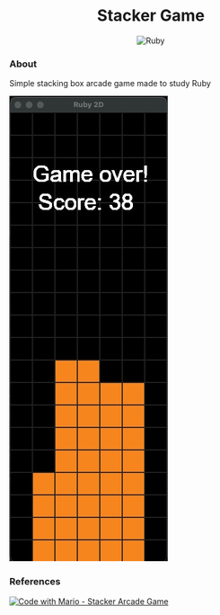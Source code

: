 <h1 align="center">Stacker Game</h1>
<p align="center"><img src="https://img.shields.io/badge/ruby-%23CC342D.svg?style=for-the-badge&logo=ruby&logoColor=white" alt="Ruby" /></p>

<h3>About</h3>
<p>Simple stacking box arcade game made to study Ruby</p>
<img src="./example.jpeg">

<h3>References</h3>
<p><a href="https://www.youtube.com/watch?v=yMf-MByhG4U"><img src="https://img.shields.io/badge/YouTube-FF0000?style=for-the-badge&logo=youtube&logoColor=white" alt="Code with Mario - Stacker Arcade Game" /></a>
